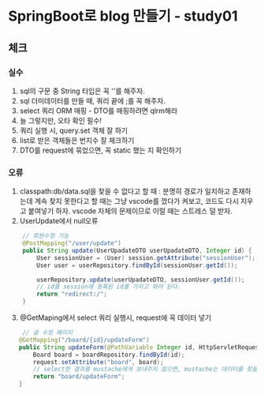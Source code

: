 # SpringBoot로 blog 만들기 - study01

## 체크

### 실수
1. sql의 구문 중 String 타입은 꼭 ''를 해주자.
2. sql 더미데이터를 만들 때, 쿼리 끝에 ;를 꼭 해주자.
3. select 쿼리 ORM 매핑 - DTO를 매핑하려면 qlrm해라
4. 늘 그렇지만, 오타 확인 필수!
5. 쿼리 실행 시, query.set 객체 잘 하기
6. list로 받은 객체들은 번지수 잘 체크하기
7. DTO를 request에 묶었으면, 꼭 static 했는 지 확인하기



### 오류
1. classpath:db/data.sql을 찾을 수 없다고 할 때 : 분명히 경로가 일치하고 존재하는데 계속 찾지 못한다고 할 때는 그냥 vscode를 껐다가 켜보고, 코드도 다시 지우고 붙여넣기 하자. vscode 자체의 문제이므로 이럴 때는 스트레스 덜 받자.
2. UserUpdate에서 null오류
```java
    // 회원수정 기능
    @PostMapping("/user/update")
    public String update(UserUpadateDTO userUpadateDTO, Integer id) {
        User sessionUser = (User) session.getAttribute("sessionUser");
        User user = userRepository.findById(sessionUser.getId());

        userRepository.update(userUpadateDTO, sessionUser.getId());
        // id를 session에 등록된 id를 가지고 와야 된다.
        return "redirect:/";
    }
```
3. @GetMaping에서 select 쿼리 실행시, request에 꼭 데이터 넣기
 ```java
     // 글 수정 페이지
    @GetMapping("/board/{id}/updateForm")
    public String updateForm(@PathVariable Integer id, HttpServletRequest request){
        Board board = boardRepository.findById(id);
        request.setAttribute("board", board);
        // select한 결과를 mustache에게 보내주지 않으면, mustache는 데이터를 찾을 수 없다.
        return "board/updateForm";
    }
```